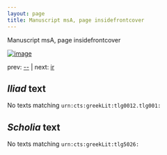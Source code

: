 ```yaml
---
layout: page
title: Manuscript msA, page insidefrontcover
---
```


Manuscript msA, page insidefrontcover

[![image](http://www.homermultitext.org/iipsrv?OBJ=IIP,1.0&FIF=/project/homer/pyramidal/deepzoom/hmt/vaimg/2017a/VAMSInside_front_cover_versoN_0500.tif&WID=100&CVT=JPEG)](http://www.homermultitext.org/ict2/?urn=urn:cite2:hmt:vaimg.2017a:VAMSInside_front_cover_versoN_0500)

prev:  [--](../--) | next:  [ir](../ir)

## *Iliad* text

No texts matching `urn:cts:greekLit:tlg0012.tlg001:`

## *Scholia* text

No texts matching `urn:cts:greekLit:tlg5026:`